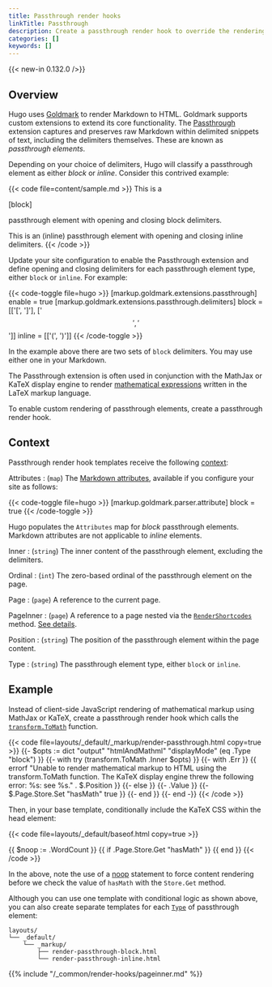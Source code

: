 ```yaml
---
title: Passthrough render hooks
linkTitle: Passthrough
description: Create a passthrough render hook to override the rendering of text snippets captured by the Goldmark Passthrough extension.
categories: []
keywords: []
---
```


{{< new-in 0.132.0 />}}

## Overview

Hugo uses [Goldmark] to render Markdown to HTML. Goldmark supports custom extensions to extend its core functionality. The [Passthrough] extension captures and preserves raw Markdown within delimited snippets of text, including the delimiters themselves. These are known as _passthrough elements_.

[Goldmark]: https://github.com/yuin/goldmark
[Passthrough]: /configuration/markup/#passthrough

Depending on your choice of delimiters, Hugo will classify a passthrough element as either _block_ or _inline_. Consider this contrived example:

{{< code file=content/sample.md >}}
This is a

\[block\]

passthrough element with opening and closing block delimiters.

This is an \(inline\) passthrough element with opening and closing inline delimiters.
{{< /code >}}

Update your site configuration to enable the Passthrough extension and define opening and closing delimiters for each passthrough element type, either `block` or `inline`. For example:

{{< code-toggle file=hugo >}}
[markup.goldmark.extensions.passthrough]
enable = true
[markup.goldmark.extensions.passthrough.delimiters]
block = [['\[', '\]'], ['$$', '$$']]
inline = [['\(', '\)']]
{{< /code-toggle >}}

In the example above there are two sets of `block` delimiters. You may use either one in your Markdown.

The Passthrough extension is often used in conjunction with the MathJax or KaTeX display engine to render [mathematical expressions] written in the LaTeX markup language.

[mathematical expressions]: /content-management/mathematics/

To enable custom rendering of passthrough elements, create a passthrough render hook.

## Context

Passthrough render hook templates receive the following [context](g):

Attributes
: (`map`) The [Markdown attributes], available if you configure your site as follows:

  {{< code-toggle file=hugo >}}
  [markup.goldmark.parser.attribute]
  block = true
  {{< /code-toggle >}}

  Hugo populates the `Attributes` map for _block_ passthrough elements. Markdown attributes are not applicable to _inline_ elements.

Inner
: (`string`) The inner content of the passthrough element, excluding the delimiters.

Ordinal
: (`int`) The zero-based ordinal of the passthrough element on the page.

Page
: (`page`) A reference to the current page.

PageInner
: (`page`) A reference to a page nested via the [`RenderShortcodes`] method. [See details](#pageinner-details).

Position
: (`string`) The position of the passthrough element within the page content.

Type
: (`string`) The passthrough element type, either `block` or `inline`.

[Markdown attributes]: /content-management/markdown-attributes/
[`RenderShortcodes`]: /methods/page/rendershortcodes

## Example

Instead of client-side JavaScript rendering of mathematical markup using MathJax or KaTeX, create a passthrough render hook which calls the [`transform.ToMath`] function.

[`transform.ToMath`]: /functions/transform/tomath/

{{< code file=layouts/_default/_markup/render-passthrough.html copy=true >}}
{{- $opts := dict "output" "htmlAndMathml" "displayMode" (eq .Type "block") }}
{{- with try (transform.ToMath .Inner $opts) }}
  {{- with .Err }}
    {{ errorf "Unable to render mathematical markup to HTML using the transform.ToMath function. The KaTeX display engine threw the following error: %s: see %s." . $.Position }}
  {{- else }}
    {{- .Value }}
    {{- $.Page.Store.Set "hasMath" true }}
  {{- end }}
{{- end -}}
{{< /code >}}

Then, in your base template, conditionally include the KaTeX CSS within the head element:

{{< code file=layouts/_default/baseof.html copy=true >}}
<head>
  {{ $noop := .WordCount }}
  {{ if .Page.Store.Get "hasMath" }}
    <link href="https://cdn.jsdelivr.net/npm/katex@0.16.21/dist/katex.min.css" rel="stylesheet">
  {{ end }}
</head>
{{< /code >}}

In the above, note the use of a [noop](g) statement to force content rendering before we check the value of `hasMath` with the `Store.Get` method.

Although you can use one template with conditional logic as shown above, you can also create separate templates for each [`Type`](#type) of passthrough element:

```text
layouts/
└── _default/
    └── _markup/
        ├── render-passthrough-block.html
        └── render-passthrough-inline.html
```

{{% include "/_common/render-hooks/pageinner.md" %}}

